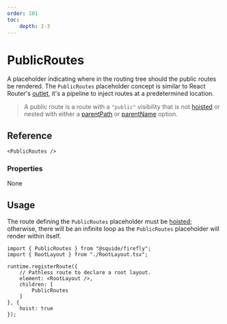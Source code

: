 ```yaml
---
order: 101
toc:
    depth: 2-3
---
```


# PublicRoutes

A placeholder indicating where in the routing tree should the public routes be rendered. The `PublicRoutes` placeholder concept is similar to React Router's [outlet](https://reactrouter.com/en/main/components/outlet), it's a pipeline to inject routes at a predetermined location.

> A public route is a route with a `"public"` visibility that is not [hoisted](../runtime/runtime-class.md#register-an-hoisted-route) or nested with either a [parentPath](../runtime/runtime-class.md#register-nested-routes-under-an-existing-route) or [parentName](../runtime/runtime-class.md#register-a-named-route) option.

## Reference

```tsx
<PublicRoutes />
```

### Properties

None

## Usage

The route defining the `PublicRoutes` placeholder must be [hoisted](../runtime/runtime-class.md#register-an-hoisted-route); otherwise, there will be an infinite loop as the `PublicRoutes` placeholder will render within itself.

```tsx !#8,11 shell/src/register.tsx
import { PublicRoutes } from "@squide/firefly";
import { RootLayout } from "./RootLayout.tsx";

runtime.registerRoute({
    // Pathless route to declare a root layout.
    element: <RootLayout />,
    children: [
        PublicRoutes
    ]
}, {
    hoist: true
});
```
